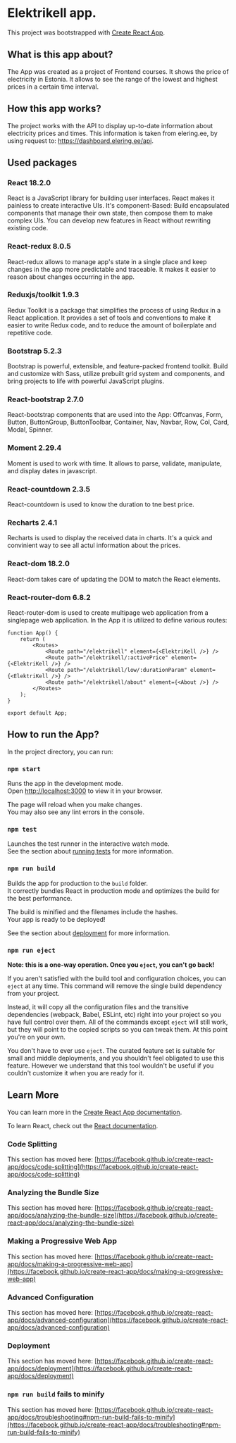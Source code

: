 # Elektrikell app.

This project was bootstrapped with [Create React App](https://github.com/facebook/create-react-app).

## What is this app about?

The App was created as a project of Frontend courses. It shows the price of electricity in Estonia. It allows to see the range of the lowest and highest prices in a certain time interval.

## How this app works?

The project works with the API to display up-to-date information about electricity prices and times. This information is taken from elering.ee, by using request to: https://dashboard.elering.ee/api.

## Used packages 
### React 18.2.0
React is a JavaScript library for building user interfaces. React makes it painless to create interactive UIs. It's component-Based: Build encapsulated components that manage their own state, then compose them to make complex UIs. You can develop new features in React without rewriting existing code.
### React-redux 8.0.5
React-redux allows to manage app's state in a single place and keep changes in the app more predictable and traceable. It makes it easier to reason about changes occurring in the app.
### Reduxjs/toolkit 1.9.3
Redux Toolkit is a package that simplifies the process of using Redux in a React application. It provides a set of tools and conventions to make it easier to write Redux code, and to reduce the amount of boilerplate and repetitive code.
### Bootstrap 5.2.3
Bootstrap is powerful, extensible, and feature-packed frontend toolkit. Build and customize with Sass, utilize prebuilt grid system and components, and bring projects to life with powerful JavaScript plugins.
### React-bootstrap 2.7.0
React-bootstrap components that are used into the App: Offcanvas, Form, Button, ButtonGroup, ButtonToolbar, Container, Nav, Navbar, Row, Col, Card, Modal, Spinner.
### Moment 2.29.4
Moment is used to work with time. It allows to parse, validate, manipulate, and display dates in javascript. 
### React-countdown 2.3.5
React-countdown is used to know the duration to tne best price.
### Recharts 2.4.1
Recharts is used to display the received data in charts. It's a quick and convinient way to see all actul information about the prices.
### React-dom 18.2.0
React-dom takes care of updating the DOM to match the React elements.
### React-router-dom 6.8.2
React-router-dom is used to create multipage web application from a singlepage web application. In the App it is utilized to define various routes:
```JSX
function App() {
    return (
        <Routes>
            <Route path="/elektrikell" element={<ElektriKell />} />
            <Route path="/elektrikell/:activePrice" element={<ElektriKell />} />
            <Route path="/elektrikell/low/:durationParam" element={<ElektriKell />} />
            <Route path="/elektrikell/about" element={<About />} />
        </Routes>
    );
}

export default App;
```
## How to run the App?
In the project directory, you can run:

### `npm start`

Runs the app in the development mode.\
Open [http://localhost:3000](http://localhost:3000) to view it in your browser.

The page will reload when you make changes.\
You may also see any lint errors in the console.

### `npm test`

Launches the test runner in the interactive watch mode.\
See the section about [running tests](https://facebook.github.io/create-react-app/docs/running-tests) for more information.

### `npm run build`

Builds the app for production to the `build` folder.\
It correctly bundles React in production mode and optimizes the build for the best performance.

The build is minified and the filenames include the hashes.\
Your app is ready to be deployed!

See the section about [deployment](https://facebook.github.io/create-react-app/docs/deployment) for more information.

### `npm run eject`

**Note: this is a one-way operation. Once you `eject`, you can't go back!**

If you aren't satisfied with the build tool and configuration choices, you can `eject` at any time. This command will remove the single build dependency from your project.

Instead, it will copy all the configuration files and the transitive dependencies (webpack, Babel, ESLint, etc) right into your project so you have full control over them. All of the commands except `eject` will still work, but they will point to the copied scripts so you can tweak them. At this point you're on your own.

You don't have to ever use `eject`. The curated feature set is suitable for small and middle deployments, and you shouldn't feel obligated to use this feature. However we understand that this tool wouldn't be useful if you couldn't customize it when you are ready for it.

## Learn More

You can learn more in the [Create React App documentation](https://facebook.github.io/create-react-app/docs/getting-started).

To learn React, check out the [React documentation](https://reactjs.org/).

### Code Splitting

This section has moved here: [https://facebook.github.io/create-react-app/docs/code-splitting](https://facebook.github.io/create-react-app/docs/code-splitting)

### Analyzing the Bundle Size

This section has moved here: [https://facebook.github.io/create-react-app/docs/analyzing-the-bundle-size](https://facebook.github.io/create-react-app/docs/analyzing-the-bundle-size)

### Making a Progressive Web App

This section has moved here: [https://facebook.github.io/create-react-app/docs/making-a-progressive-web-app](https://facebook.github.io/create-react-app/docs/making-a-progressive-web-app)

### Advanced Configuration

This section has moved here: [https://facebook.github.io/create-react-app/docs/advanced-configuration](https://facebook.github.io/create-react-app/docs/advanced-configuration)

### Deployment

This section has moved here: [https://facebook.github.io/create-react-app/docs/deployment](https://facebook.github.io/create-react-app/docs/deployment)

### `npm run build` fails to minify

This section has moved here: [https://facebook.github.io/create-react-app/docs/troubleshooting#npm-run-build-fails-to-minify](https://facebook.github.io/create-react-app/docs/troubleshooting#npm-run-build-fails-to-minify)
